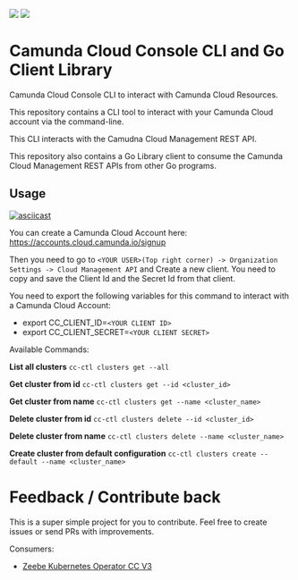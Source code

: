 <img src="https://img.shields.io/badge/Community%20Extension-An%20open%20source%20community%20maintained%20project-FF4700"> <img src="https://img.shields.io/badge/Lifecycle-Incubating-blue">

# Camunda Cloud Console CLI and Go Client Library
Camunda Cloud Console CLI to interact with Camunda Cloud Resources.

This repository contains a CLI tool to interact with your Camunda Cloud account via the command-line. 

This CLI interacts with the Camudna Cloud Management REST API.

This repository also contains a Go Library client to consume the Camunda Cloud Management REST APIs from other Go programs. 

## Usage

[![asciicast](https://asciinema.org/a/400246.svg)](https://asciinema.org/a/400246)

You can create a Camunda Cloud Account here: https://accounts.cloud.camunda.io/signup
  
Then you need to go to `<YOUR USER>(Top right corner) -> Organization Settings -> Cloud Management API` 
and Create a new client. 
You need to copy and save the Client Id and the Secret Id from that client. 

You need to export the following variables for this command to interact with a Camunda Cloud Account:
  - export CC_CLIENT_ID=`<YOUR CLIENT ID>`
  - export CC_CLIENT_SECRET=`<YOUR CLIENT SECRET>`
  
  Available Commands:  
  
  **List all clusters**
  `cc-ctl clusters get --all`

  **Get cluster from id**
  `cc-ctl clusters get --id <cluster_id>`

  **Get cluster from name**
  `cc-ctl clusters get --name <cluster_name>`

  **Delete cluster from id**
  `cc-ctl clusters delete --id <cluster_id>`

  **Delete cluster from name**
  `cc-ctl clusters delete --name <cluster_name>`

  **Create cluster from default configuration**
  `cc-ctl clusters create --default --name <cluster_name>`

# Feedback / Contribute back

This is a super simple project for you to contribute. Feel free to create issues or send PRs with improvements. 

Consumers: 
- [Zeebe Kubernetes Operator CC V3](https://github.com/salaboy/zeebe-operator-cc)

